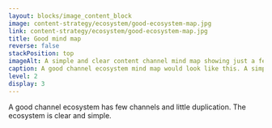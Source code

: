 ```yaml
---
layout: blocks/image_content_block
image: content-strategy/ecosystem/good-ecosystem-map.jpg
link: content-strategy/ecosystem/good-ecosystem-map.jpg
title: Good mind map
reverse: false
stackPosition: top
imageAlt: A simple and clear content channel mind map showing just a few channels.
caption: A good channel ecosystem mind map would look like this. A simple and clear content channel mind map showing just a few channels.
level: 2
display: 3
---
```

A good channel ecosystem has few channels and little duplication. The ecosystem is clear and simple.